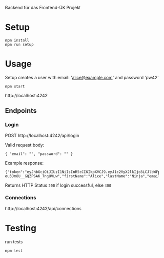 Backend für das Frontend-ÜK Projekt

# Setup

```
npm install
npm run setup
```

# Usage

Setup creates a user with email: 'alice@example.com' and password 'pw42'

```
npm start
```

http://localhost:4242

## Endpoints

### Login

POST http://localhost:4242/api/login

Valid request body:
```
{ "email": "", "password": "" }
```

Example response:
```
{"token":"eyJhbGciOiJIUzI1NiIsInR5cCI6IkpXVCJ9.eyJ1c2VyX2lkIjo3LCJlbWFpbCI6ImFsaWNlQGV4YW1wbGUuY29tIiwiaWF0IjoxNjgyNTE5Nzg5LCJleHAiOjE2ODI1MjY5ODl9.iDPEjZnsSQdPsNfGL8-ou3Jm8U__GQZPSAK_7ngUVLw","firstName":"Alice","lastName":"Ninja","email":"alice@example.com"}
```

Returns HTTP Status `200` if login successful, else `400`

### Connections

http://localhost:4242/api/connections

# Testing

run tests

```
npm test
```
